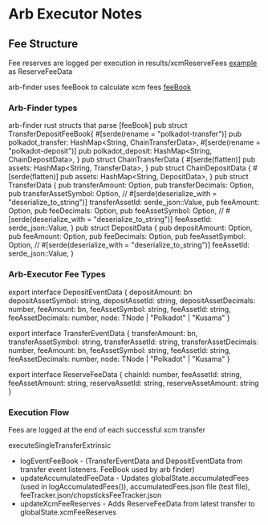 # Arb Executor Notes

## Fee Structure

Fee reserves are logged per execution in results/xcmReserveFees [example](./scripts/instructions/logResults/chopsticks/polkadot/xcmReserveFees/2024-07-19/Polkadot_21-17-34.json)
as ReserveFeeData

arb-finder uses feeBook to calculate xcm fees [feeBook](./eventFeeBook.json)

### Arb-Finder types
arb-finder rust structs that parse [feeBook]
pub struct TransferDepositFeeBook{
    #[serde(rename = "polkadot-transfer")]
    pub polkadot_transfer: HashMap<String, ChainTransferData>,
    #[serde(rename = "polkadot-deposit")]
    pub polkadot_deposit: HashMap<String, ChainDepositData>,
}
pub struct ChainTransferData {
    #[serde(flatten)]
    pub assets: HashMap<String, TransferData>,
}
pub struct ChainDepositData {
    #[serde(flatten)]
    pub assets: HashMap<String, DepositData>,
}
pub struct TransferData {
    pub transferAmount: Option<String>,
    pub transferDecimals: Option<String>,
    pub transferAssetSymbol: Option<String>,
    // #[serde(deserialize_with = "deserialize_to_string")]
    transferAssetId: serde_json::Value,
    pub feeAmount: Option<String>,
    pub feeDecimals: Option<String>,
    pub feeAssetSymbol: Option<String>,
    // #[serde(deserialize_with = "deserialize_to_string")]
    feeAssetId: serde_json::Value,
}
pub struct DepositData {
    pub depositAmount: Option<String>,
    pub feeAmount: Option<String>,
    pub feeDecimals: Option<String>,
    pub feeAssetSymbol: Option<String>,
    // #[serde(deserialize_with = "deserialize_to_string")]
    feeAssetId: serde_json::Value,
}

### Arb-Executor Fee Types



export interface DepositEventData {
    depositAmount: bn
    depositAssetSymbol: string,
    depositAssetId: string,
    depositAssetDecimals: number,
    feeAmount: bn,
    feeAssetSymbol: string,
    feeAssetId: string,
    feeAssetDecimals: number,
    node: TNode | "Polkadot" | "Kusama"
}

export interface TransferEventData {
    transferAmount: bn,
    transferAssetSymbol: string,
    transferAssetId: string,
    transferAssetDecimals: number,
    feeAmount: bn,
    feeAssetSymbol: string,
    feeAssetId: string,
    feeAssetDecimals: number,
    node: TNode | "Polkadot" | "Kusama"
}

export interface ReserveFeeData {
    chainId: number,
    feeAssetId: string,
    feeAssetAmount: string,
    reserveAssetId: string,
    reserveAssetAmount: string
}

### Execution Flow

Fees are logged at the end of each successful xcm transfer

executeSingleTransferExtrinsic

 - logEventFeeBook - (TransferEventData and DepositEventData from transfer event listeners. FeeBook used  by arb finder)
 - updateAccumulatedFeeData - Updates globalState.accumulatedFees (used in logAccumulatedFees()), accumulatedFees.json file (test file), feeTracker.json/chopsticksFeeTracker.json
 - updateXcmFeeReserves - Adds ReserveFeeData from latest transfer to globalState.xcmFeeReserves